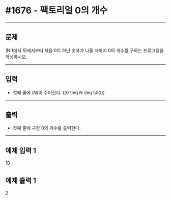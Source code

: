 # #1676 - 팩토리얼 0의 개수

---

## 문제
\(N!\)에서 뒤에서부터 처음 0이 아닌 숫자가 나올 때까지 0의 개수를 구하는 프로그램을 작성하시오.

---

## 입력
- 첫째 줄에 \(N\)이 주어진다. (\(0 \leq N \leq 500\))

---

## 출력
- 첫째 줄에 구한 0의 개수를 출력한다.

---

## 예제 입력 1
10

## 예제 출력 1
2